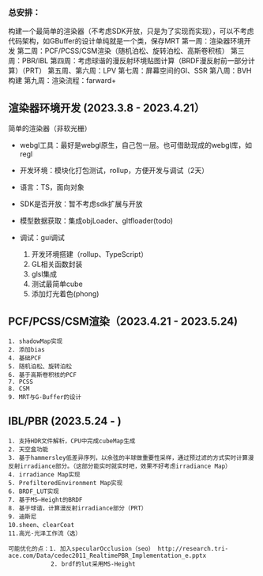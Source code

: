 
### 总安排：
构建一个最简单的渲染器（不考虑SDK开放，只是为了实现而实现），可以不考虑代码架构，如GBuffer的设计单纯就是一个类，保存MRT
第一周：渲染器环境开发
第二周：PCF/PCSS/CSM渲染（随机泊松、旋转泊松、高斯卷积核）
第三周：PBR/IBL
第四周：考虑球谐的漫反射环境贴图计算（BRDF漫反射前一部分计算）（PRT）
第五周、第六周：LPV
第七周：屏幕空间的GI、SSR
第八周：BVH构建
第九周：渲染流程：farward+

## 渲染器环境开发 (2023.3.8 - 2023.4.21）

简单的渲染器（非软光栅）
- webgl工具：最好是webgl原生，自己包一层。也可借助现成的webgl库，如regl
- 开发环境：模块化打包测试，rollup，方便开发与调试（2天）
- 语言：TS，面向对象
- SDK是否开放：暂不考虑sdk扩展与开放
- 模型数据获取：集成objLoader、gltfloader(todo)
- 调试：gui调试

    1. 开发环境搭建（rollup、TypeScript）
    2. GL相关函数封装
    3. glsl集成
    4. 测试最简单cube
    5. 添加灯光着色(phong)

## PCF/PCSS/CSM渲染（2023.4.21 - 2023.5.24)

    1. shadowMap实现
    2. 添加bias
    4. 基础PCF
    5. 随机泊松、旋转泊松
    6. 基于高斯卷积核的PCF
    7. PCSS
    8. CSM
    9. MRT与G-Buffer的设计


## IBL/PBR (2023.5.24 - )

    1. 支持HDR文件解析，CPU中完成cubeMap生成
    2. 天空盒功能
    3. 基于hammersley低差异序列，以余弦的半球做重要性采样，通过预过滤的方式实时计算漫反射irradiance部分。（这部分能实时就实时吧，效果不好考虑irradiance Map）
    4. irradiance Map实现
    5. PrefilteredEnvironment Map实现
    6. BRDF_LUT实现
    7. 基于MS—Height的BRDF
    8. 基于球谐，计算漫反射irradiance部分（PRT）
    9. 迪斯尼
    10.sheen、clearCoat
    11.高光-光泽工作流（选）

    可能优化的点：1. 加入specularOcclusion（seo） http://research.tri-ace.com/Data/cedec2011_RealtimePBR_Implementation_e.pptx
                2. brdf的lut采用MS-Height